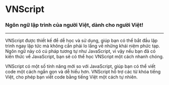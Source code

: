 # VNScript
### Ngôn ngữ lập trình của người Việt, dành cho người Việt!

<hr/>

VNScript được thiết kế để dễ học và sử dụng, giúp bạn có thể bắt đầu lập trình ngay lập tức mà không cần phải lo lắng về những khái niệm phức tạp. Ngôn ngữ này có cú pháp tương tự như JavaScript, vì vậy nếu bạn đã có kiến thức về JavaScript, bạn sẽ có thể học VNScript một cách nhanh chóng.

VNScript có một số tính năng mới so với JavaScript, giúp bạn có thể viết code một cách ngắn gọn và dễ hiểu hơn. VNScript hỗ trợ các từ khóa tiếng Việt, cho phép bạn viết code bằng tiếng Việt một cách tự nhiên.
